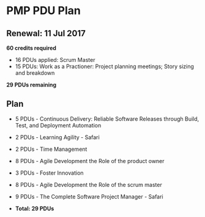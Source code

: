 # PMP PDU Plan
## Renewal: 11 Jul 2017

**60 credits required**

- 16 PDUs applied: Scrum Master
- 15 PDUs: Work as a Practioner: Project planning meetings; Story sizing and breakdown

**29 PDUs remaining**

## Plan
- 5 PDUs - Continuous Delivery: Reliable Software Releases through Build, Test, and Deployment Automation
- 2 PDUs - Learning Agility - Safari
- 2 PDUs - Time Management
- 8 PDUs - Agile Development the Role of the product owner
- 3 PDUs - Foster Innovation
- 8 PDUs - Agile Development the Role of the scrum master
- 9 PDUs - The Complete Software Project Manager - Safari

- **Total: 29 PDUs**
